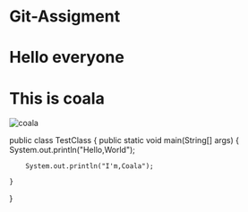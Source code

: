 # Git-Assigment

# Hello everyone

# This is coala

![coala](https://user-images.githubusercontent.com/94376325/161374041-4fb19450-e6b7-4d9d-aa3b-69a187b2b9fb.jpeg)





public class TestClass {
    public static void main(String[] args) {
        System.out.println("Hello,World");
        
        
        System.out.println("I'm,Coala");

    }
}
